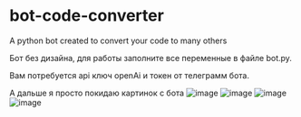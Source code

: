 # bot-code-converter
A python bot created to convert your code to many others

Бот без дизайна, для работы заполните все переменные в файле bot.py. 

Вам потребуется api ключ openAi и токен от телеграмм бота.

А дальше я просто покидаю картинок с бота
![image](https://user-images.githubusercontent.com/111229341/229796538-18edb896-621c-4bb1-8cac-8b4827f93fc9.png)
![image](https://user-images.githubusercontent.com/111229341/229796665-23b30fdc-1a65-4693-a2e1-76666e74817e.png)
![image](https://user-images.githubusercontent.com/111229341/229796732-677701cc-60a3-481a-80e0-38ee6bb25dea.png)
![image](https://user-images.githubusercontent.com/111229341/229796760-d6f98c0b-fd5a-4f7b-a3f8-975841f65167.png)
